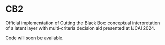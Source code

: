 # CB2
Official implementation of Cutting the Black Box: conceptual interpretation of a latent layer with multi-criteria decision aid presented at IJCAI 2024.

Code will soon be available.
